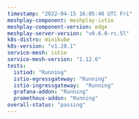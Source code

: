 ```yaml
---
timestamp: "2022-04-15 16:05:40 UTC Fri"
meshplay-component: meshplay-istio
meshplay-component-version: edge
meshplay-server-version: "v0.6.0-rc.5l"
k8s-distro: minikube
k8s-version: "v1.20.1"
service-mesh: istio
service-mesh-version: "1.12.6"
tests:
  istiod: "Running"
  istio-egressgateway: "Running"
  istio-ingressgateway:  "Running"
  grafana-addon: "Running"
  prometheus-addon: "Running"
overall-status: "passing"
---
```

